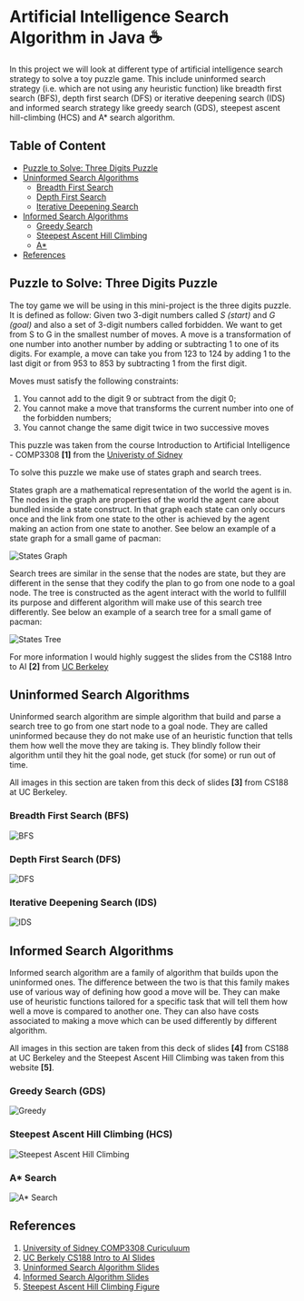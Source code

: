 # Artificial Intelligence Search Algorithm in Java ☕
In this project we will look at different type of artificial intelligence search strategy to solve a toy puzzle game. This include uninformed search strategy (i.e. which are not using any heuristic function) like breadth first search (BFS), depth first search (DFS) or iterative deepening search (IDS) and informed search strategy like greedy search (GDS), steepest ascent hill-climbing (HCS) and A* search algorithm. 

## Table of Content
- [Puzzle to Solve: Three Digits Puzzle](#puzzle-to-solve-three-digits-puzzle)
- [Uninformed Search Algorithms](#uninformed-search-algorithms)
  - [Breadth First Search](#breadth-first-search-bfs)
  - [Depth First Search](#depth-first-search-dfs)
  - [Iterative Deepening Search](#iterative-deepening-search-ids)
- [Informed Search Algorithms](#informed-search-algorithms)
  - [Greedy Search](#greedy-search-gds)
  - [Steepest Ascent Hill Climbing](#steepest-ascent-hill-climbing-hcs)
  - [A*](#a-search)
- [References](#references)

## Puzzle to Solve: Three Digits Puzzle
The toy game we will be using in this mini-project is the three digits puzzle. It is defined as follow:
Given two 3-digit numbers called _S (start)_ and _G (goal)_ and also a set of 3-digit numbers called
forbidden. We want to get from S to G in the smallest number of moves. A move is a transformation of one number into another number by adding or subtracting 1 to one of its digits. For example, a move can take you from 123 to 124 by adding 1 to the last digit or from 953 to 853 by subtracting 1 from the first digit. 

Moves must satisfy the following constraints:
1. You cannot add to the digit 9 or subtract from the digit 0;
2. You cannot make a move that transforms the current number into one of the forbidden numbers;
3. You cannot change the same digit twice in two successive moves

This puzzle was taken from the course Introduction to Artificial Intelligence - COMP3308 **[1]** from the [Univeristy of Sidney](https://www.sydney.edu.au/)

To solve this puzzle we make use of states graph and search trees. 

States graph are a mathematical representation of the world the agent is in. The nodes in the graph are properties of the world the agent care about bundled inside a state construct. In that graph each state can only occurs once and the link from one state to the other is achieved by the agent making an action from one state to another.
See below an example of a state graph for a small game of pacman: 

![States Graph](https://github.com/yacineMahdid/artificial-intelligence-from-scratch/blob/master/AI%20Search%20Algorithm%20in%20Java/.figures/pacman_states_graph.png)

Search trees are similar in the sense that the nodes are state, but they are different in the sense that they codify the plan to go from one node to a goal node. The tree is constructed as the agent interact with the world to fullfill its purpose and different algorithm will make use of this search tree differently.
See below an example of a search tree for a small game of pacman:

![States Tree](https://github.com/yacineMahdid/artificial-intelligence-from-scratch/blob/master/AI%20Search%20Algorithm%20in%20Java/.figures/pacman_states_tree.png)

For more information I would highly suggest the slides from the CS188 Intro to AI **[2]** from [UC Berkeley](https://www.berkeley.edu/)

## Uninformed Search Algorithms
Uninformed search algorithm are simple algorithm that build and parse a search tree to go from one start node to a goal node. They are called uninformed because they do not make use of an heuristic function that tells them how well the move they are taking is. They blindly follow their algorithm until they hit the goal node, get stuck (for some) or run out of time.

All images in this section are taken from this deck of slides **[3]** from CS188 at UC Berkeley.
### Breadth First Search (BFS)
![BFS](https://github.com/yacineMahdid/artificial-intelligence-from-scratch/blob/master/AI%20Search%20Algorithm%20in%20Java/.figures/bfs.png)

### Depth First Search (DFS)
![DFS](https://github.com/yacineMahdid/artificial-intelligence-from-scratch/blob/master/AI%20Search%20Algorithm%20in%20Java/.figures/dfs.png)

### Iterative Deepening Search (IDS)
![IDS](https://github.com/yacineMahdid/artificial-intelligence-from-scratch/blob/master/AI%20Search%20Algorithm%20in%20Java/.figures/ids.png)

## Informed Search Algorithms
Informed search algorithm are a family of algorithm that builds upon the uninformed ones. The difference between the two is that this family makes use of various way of defining how good a move will be. They can make use of heuristic functions tailored for a specific task that will tell them how well a move is compared to another one. They can also have costs associated to making a move which can be used differently by different algorithm.

All images in this section are taken from this deck of slides **[4]** from CS188 at UC Berkeley and the Steepest Ascent Hill Climbing was taken from this website **[5]**.

### Greedy Search (GDS)
![Greedy](https://github.com/yacineMahdid/artificial-intelligence-from-scratch/blob/master/AI%20Search%20Algorithm%20in%20Java/.figures/greedy.png)

### Steepest Ascent Hill Climbing (HCS)
![Steepest Ascent Hill Climbing](https://github.com/yacineMahdid/artificial-intelligence-from-scratch/blob/master/AI%20Search%20Algorithm%20in%20Java/.figures/steepest.png)

### A* Search
![A* Search](https://github.com/yacineMahdid/artificial-intelligence-from-scratch/blob/master/AI%20Search%20Algorithm%20in%20Java/.figures/a_start.png)

## References
1. [University of Sidney COMP3308 Curiculuum](https://www.sydney.edu.au/courses/units-of-study/2020/comp/comp3308.html)
2. [UC Berkely CS188 Intro to AI Slides](http://ai.berkeley.edu/lecture_slides.html)
3. [Uninformed Search Algorithm Slides](ai.berkeley.edu/slides/Lecture%202%20--%20Uninformed%20Search/SP14%20CS188%20Lecture%202%20--%20Uninformed%20Search.pptx)
4. [Informed Search Algorithm Slides](ai.berkeley.edu/slides/Lecture%203%20--%20Informed%20Search/SP14%20CS188%20Lecture%203%20--%20Informed%20Search.pptx)
5. [Steepest Ascent Hill Climbing Figure](https://www.javatpoint.com/hill-climbing-algorithm-in-ai)
